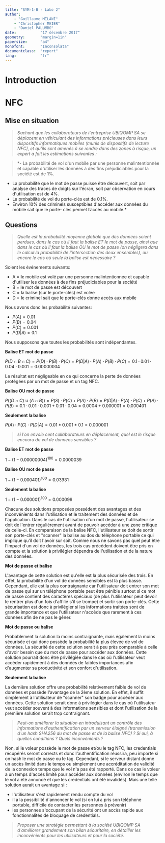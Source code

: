 ```yaml
---
title: "SYM-1-B - Labo 2"
author:
    - "Guillaume MILANI"
    - "Christopher MEIER"
    - "Daniel PALUMBO"
date:           "17 décembre 2017"
geometry:       "margin=1in"
papersize:      "a4"
monofont:       "Inconsolata"
documentclass:  "report"
lang:           "fr"
---
```


# Introduction

# NFC

## Mise en situation

> *Sachant que les collaborateurs de l'entreprise UBIQOMP SA se déplacent en véhiculant des informations précieuses dans leurs dispositifs informatiques mobiles (munis de dispositifs de lecture NFC), et qu'ils sont amenés à se rendre dans des zones à risque, un expert a fait les estimations suivantes :*

> *- La probabilité de vol d'un mobile par une personne malintentionnée et capable d'utiliser les données à des fins préjudiciables pour la société est de 1%.
- La probabilité que le mot de passe puisse être découvert, soit par analyse des traces de doigts sur l'écran, soit par observation en cours d'utilisation est de 4%.
- La probabilité de vol du porte-clés est de 0.1%.
- Environ 10% des criminels susceptibles d'accéder aux données du mobile sait que le porte- clés permet l’accès au mobile.*

## Questions

> *Quelle est la probabilité moyenne globale que des données soient perdues, dans le cas où il faut la balise ET le mot de passe, ainsi que dans le cas où il faut la balise OU le mot de passe (on négligera dans le calcul la probabilité de l’intersection des deux ensembles), ou encore le cas où seule la balise est nécessaire ?*



Soient les événements suivants:

- A = le mobile est volé par une personne malintentionnée et capable d'utiliser les données à des fins préjudiciables pour la société
- B = le mot de passe est découvert
- C = la balise (sur le porte-clés) est volée
- D = le criminel sait que le porte-clés donne accès aux mobile

Nous avons donc les probabilité suivantes:

- $P(A) = 0.01$
- $P(B) = 0.04$
- $P(C) = 0.001$
- $P(D | A) = 0.1$

Nous supposons que toutes les probabilités sont indépendantes. 

**Balise ET mot de passe**

$P(D\cap B \cap C) = P(D) \cdot P(B) \cdot P(C) = P(D | A) \cdot P(A) \cdot P(B) \cdot P(C) = 0.1 \cdot 0.01 \cdot 0.04 \cdot 0.001 = 0.00000004$

Le résultat est négligeable en ce qui concerne la perte de données protégées par un mot de passe et un tag NFC.

**Balise OU mot de passe**

$P((D \cap C) \cup (A \cap B)) = P(S) \cdot P(C) + P(A) \cdot P(B) = P(D | A) \cdot P(A) \cdot P(C) + P(A) \cdot P(B) = 0.1 \cdot 0.01 \cdot 0.001 + 0.01 \cdot 0.04 = 0.0004 + 0.000001 = 0.000401$

**Seulement la balise**

$P(A) \cdot P(C) \cdot P(D | A) = 0.01 * 0.001 * 0.1 = 0.000001$

> *si l'on envoie cent collaborateurs en déplacement, quel est le risque encouru de vol de données sensibles ?*

**Balise ET mot de passe**

$1-(1-0.00000004) ^ 100 = 0.0000039$

**Balise OU mot de passe**

$1-(1-0.000401) ^ 100 = 0.03931$

**Seulement la balise**

$1-(1-0.000001) ^ 100 = 0.000099$

Chacune des solutions proposées possédent des avantages et des inconvénients dans l'utilisation et le traitement des données et de l'application. Dans le cas de l'utilisation d'un mot de passe, l'utilisateur se doit de l'entrer réguliérement avant de pouvoir accéder à une zone critique de celle-ci. En comparaison de la balise NFC, l'utilisateur se doit de sortir son porte-clés et "scanner" la balise au dos du téléphone portable ce qui implique qu'il doit l'avoir sur soit. Comme nous ne savons pas quel peut être l'impact d'un vol de données, les trois cas précédent doivent être pris en compte et la solution à privilégier dépendra de l'utilisation et de la nature des données.

**Mot de passe et balise**

L'avantage de cette solution est qu'elle est la plus sécurisée des trois. En effet, la probabilité d'un vol de données sensibles est la plus basse. Cependant, elle est la plus contraignante car l'utilisateur doit entrer son mot de passe qui sur un téléphone portable peut être pénible surtout si ce mot de passe contient des caractères spéciaux (de plus l'utilisateur peut devoir le rentrer plus d'un fois d'affilié s'il se trompe) et sortir son porte-clés. Cette sécurisation est donc à privilégier si les informations traitées sont de grande importance et que l'utilisateur n'accède que rarement à ces données afin de ne pas le gêner.

**Mot de passe ou balise**

Probablement la solution la moins contraignante, mais également la moins sécurisée et qui donc possède la probabilité la plus élevée de vol de données. La sécurité de cette solution serait à peu près comparable à celle d'avoir besoin que du mot de passe pour accéder aux données. Cette solution pourrait donc être privilégiée dans le cas où l'utilisateur veut accéder rapidement à des données de faibles importances afin d'augmenter sa productivité et son confort d'utilisation.

**Seulement la balise**

La dernière solution offre une probabilité relativement faible de vol de données et possède l'avantage de la 2ème solution. En effet, il suffit simplement à l'utilisateur de "scanner" son badge pour accéder aux données. Cette solution serait donc à privilégier dans le cas où l'utilisateur veut accéder souvent à des informations sensibles et dont l'utilisation de la première solution serait trop contraignant.


> *Peut-on améliorer la situation en introduisant un contrôle des informations d'authentification par un serveur éloigné (transmission d'un hash SHA256 du mot de passe et de la balise NFC) ? Si oui, à quelles conditions ? Quels inconvénients ?*

Non, si le voleur possède le mot de passe et/ou le tag NFC, les credentials récupérés seront corrects et donc l'authentification réussira, peu importe si on hash le mot de passe ou le tag. Cependant, si le serveur distant donne un accès limité dans le temps ou simplement une accréditation de validité de la connexion temps que le vol n'a pas été rapporté. Dans ce cas le voleur a un temps d'accès limité pour accéder aux données (environ le temps que le vol a été annoncé et que les credentials ont été invalidés). Mais une telle solution aurait un avantage si :

- l'utilisateur s'est rapidement rendu compte du vol
- il a la possibilité d'annoncer le vol (si on lui a pris son téléphone portable, difficile de contacter les personnes à prévenir)
- les personnes s'occupant de la sécurité ont un accès rapide aux fonctionnalités de bloquage de credentials.

> *Proposer une stratégie permettant à la société UBIQOMP SA d'améliorer grandement son bilan sécuritaire, en détailler les inconvénients pour les utilisateurs et pour la société.*



